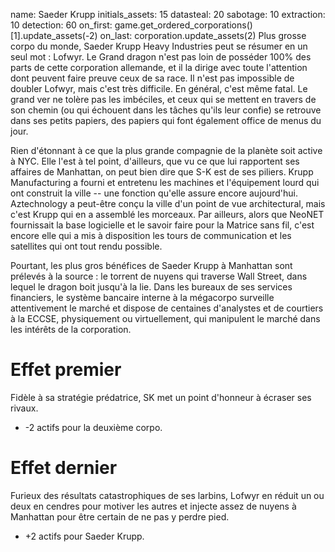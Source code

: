 name: Saeder Krupp
initials_assets: 15
datasteal: 20
sabotage: 10
extraction: 10
detection: 60
on_first:
    game.get_ordered_corporations()[1].update_assets(-2)
on_last:
    corporation.update_assets(2)
Plus grosse corpo du monde, Saeder Krupp Heavy Industries peut se résumer en un seul mot : Lofwyr. Le Grand dragon n'est pas loin de posséder 100% des parts de cette corporation allemande, et il la dirige avec toute l'attention dont peuvent faire preuve ceux de sa race. Il n'est pas impossible de doubler Lofwyr, mais c'est très difficile. En général, c'est même fatal. Le grand ver ne tolère pas les imbéciles, et ceux qui se mettent en travers de son chemin (ou qui échouent dans les tâches qu'ils leur confie) se retrouve dans ses petits papiers, des papiers qui font également office de menus du jour.

Rien d'étonnant à ce que la plus grande compagnie de la planète soit active à NYC. Elle l'est à tel point, d'ailleurs, que vu ce que lui rapportent ses affaires de Manhattan, on peut bien dire que S-K est de ses piliers. Krupp Manufacturing a fourni et entretenu  les machines et l'équipement lourd qui ont construit la ville -- une fonction qu'elle assure encore aujourd'hui. Aztechnology a peut-être conçu la ville d'un point de vue architectural, mais c'est Krupp qui en a assemblé les morceaux. Par ailleurs, alors que NeoNET fournissait la base logicielle et le savoir faire pour la Matrice sans fil, c'est encore elle qui a mis à disposition les tours de communication et les satellites qui ont tout rendu possible.

Pourtant, les plus gros bénéfices de Saeder Krupp à Manhattan sont prélevés à la source : le torrent de nuyens qui traverse Wall Street, dans lequel le dragon boit jusqu'à la lie. Dans les bureaux de ses services financiers, le système bancaire interne à la mégacorpo surveille attentivement le marché et dispose de centaines d'analystes et de courtiers à la ECCSE, physiquement ou virtuellement, qui manipulent le marché dans les intérêts de la corporation.

# Effet  premier 

Fidèle à sa stratégie prédatrice, SK met un point d'honneur à écraser ses rivaux.

* -2 actifs pour la deuxième corpo.

# Effet dernier 

Furieux des résultats catastrophiques de ses larbins, Lofwyr en réduit un ou deux en cendres pour motiver les autres et injecte assez de nuyens à Manhattan pour être certain de ne pas y perdre pied.

* +2 actifs pour Saeder Krupp.
